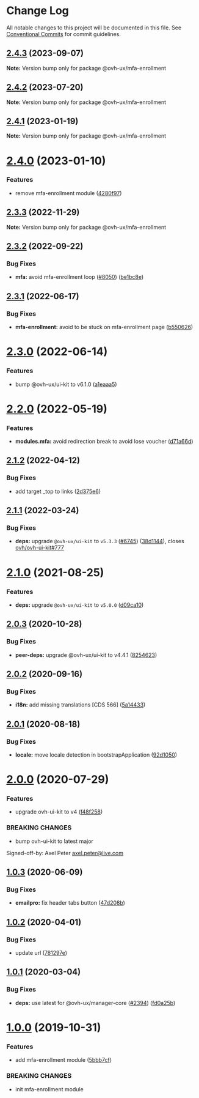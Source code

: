 # Change Log

All notable changes to this project will be documented in this file.
See [Conventional Commits](https://conventionalcommits.org) for commit guidelines.

## [2.4.3](https://github.com/ovh/manager/compare/@ovh-ux/mfa-enrollment@2.4.2...@ovh-ux/mfa-enrollment@2.4.3) (2023-09-07)

**Note:** Version bump only for package @ovh-ux/mfa-enrollment





## [2.4.2](https://github.com/ovh/manager/compare/@ovh-ux/mfa-enrollment@2.4.1...@ovh-ux/mfa-enrollment@2.4.2) (2023-07-20)

**Note:** Version bump only for package @ovh-ux/mfa-enrollment





## [2.4.1](https://github.com/ovh/manager/compare/@ovh-ux/mfa-enrollment@2.4.0...@ovh-ux/mfa-enrollment@2.4.1) (2023-01-19)

**Note:** Version bump only for package @ovh-ux/mfa-enrollment





# [2.4.0](https://github.com/ovh/manager/compare/@ovh-ux/mfa-enrollment@2.3.3...@ovh-ux/mfa-enrollment@2.4.0) (2023-01-10)


### Features

* remove mfa-enrollment module ([4280f97](https://github.com/ovh/manager/commit/4280f978c4937735773eae0787dc14e1b00ec4ab))





## [2.3.3](https://github.com/ovh/manager/compare/@ovh-ux/mfa-enrollment@2.3.2...@ovh-ux/mfa-enrollment@2.3.3) (2022-11-29)

**Note:** Version bump only for package @ovh-ux/mfa-enrollment





## [2.3.2](https://github.com/ovh/manager/compare/@ovh-ux/mfa-enrollment@2.3.1...@ovh-ux/mfa-enrollment@2.3.2) (2022-09-22)


### Bug Fixes

* **mfa:** avoid mfa-enrollment loop ([#8050](https://github.com/ovh/manager/issues/8050)) ([be1bc8e](https://github.com/ovh/manager/commit/be1bc8ed17c6daed4a67f5e1c44a2dcb09bfb738))



## [2.3.1](https://github.com/ovh/manager/compare/@ovh-ux/mfa-enrollment@2.3.0...@ovh-ux/mfa-enrollment@2.3.1) (2022-06-17)


### Bug Fixes

* **mfa-enrollment:** avoid to be stuck on mfa-enrollment page ([b550626](https://github.com/ovh/manager/commit/b550626e996539cd13d378337dba5faf9f729b4d))



# [2.3.0](https://github.com/ovh/manager/compare/@ovh-ux/mfa-enrollment@2.2.0...@ovh-ux/mfa-enrollment@2.3.0) (2022-06-14)


### Features

* bump @ovh-ux/ui-kit to v6.1.0 ([a1eaaa5](https://github.com/ovh/manager/commit/a1eaaa5cb68652d1d600ba02e0d27de557de94e5))



# [2.2.0](https://github.com/ovh/manager/compare/@ovh-ux/mfa-enrollment@2.1.2...@ovh-ux/mfa-enrollment@2.2.0) (2022-05-19)


### Features

* **modules.mfa:** avoid redirection break to avoid lose voucher ([d71a66d](https://github.com/ovh/manager/commit/d71a66d0758ba882f5007eedfb2783d4f76e747d))



## [2.1.2](https://github.com/ovh/manager/compare/@ovh-ux/mfa-enrollment@2.1.1...@ovh-ux/mfa-enrollment@2.1.2) (2022-04-12)


### Bug Fixes

* add target _top to links ([2d375e6](https://github.com/ovh/manager/commit/2d375e6ac23773f6d4f9780aa3fa8df903692adc))



## [2.1.1](https://github.com/ovh/manager/compare/@ovh-ux/mfa-enrollment@2.1.0...@ovh-ux/mfa-enrollment@2.1.1) (2022-03-24)


### Bug Fixes

* **deps:** upgrade `@ovh-ux/ui-kit` to `v5.3.3` ([#6745](https://github.com/ovh/manager/issues/6745)) ([38d1144](https://github.com/ovh/manager/commit/38d11445b3671755758d153a4f4a166c7946705c)), closes [ovh/ovh-ui-kit#777](https://github.com/ovh/ovh-ui-kit/issues/777)



# [2.1.0](https://github.com/ovh/manager/compare/@ovh-ux/mfa-enrollment@2.0.3...@ovh-ux/mfa-enrollment@2.1.0) (2021-08-25)


### Features

* **deps:** upgrade `@ovh-ux/ui-kit` to `v5.0.0` ([d09ca10](https://github.com/ovh/manager/commit/d09ca10f4b7ca629e0b2f1fcb59278ea7f309a9e))



## [2.0.3](https://github.com/ovh/manager/compare/@ovh-ux/mfa-enrollment@2.0.2...@ovh-ux/mfa-enrollment@2.0.3) (2020-10-28)


### Bug Fixes

* **peer-deps:** upgrade @ovh-ux/ui-kit to v4.4.1 ([8254623](https://github.com/ovh/manager/commit/82546237336e185ae7d973a1bb2aabddbb50112e))



## [2.0.2](https://github.com/ovh/manager/compare/@ovh-ux/mfa-enrollment@2.0.1...@ovh-ux/mfa-enrollment@2.0.2) (2020-09-16)


### Bug Fixes

* **i18n:** add missing translations [CDS 566] ([5a14433](https://github.com/ovh/manager/commit/5a144336abf817f31e002ebc8b7f2c8612f940cf))



## [2.0.1](https://github.com/ovh/manager/compare/@ovh-ux/mfa-enrollment@2.0.0...@ovh-ux/mfa-enrollment@2.0.1) (2020-08-18)


### Bug Fixes

* **locale:** move locale detection in bootstrapApplication ([92d1050](https://github.com/ovh/manager/commit/92d1050613a2466ce2447e2c3d322ae81165530a))



# [2.0.0](https://github.com/ovh/manager/compare/@ovh-ux/mfa-enrollment@1.0.3...@ovh-ux/mfa-enrollment@2.0.0) (2020-07-29)


### Features

* upgrade ovh-ui-kit to v4 ([f48f258](https://github.com/ovh/manager/commit/f48f2587c367b06939c452428c5783c2fb1c1b8d))


### BREAKING CHANGES

* bump ovh-ui-kit to latest major

Signed-off-by: Axel Peter <axel.peter@live.com>



## [1.0.3](https://github.com/ovh/manager/compare/@ovh-ux/mfa-enrollment@1.0.2...@ovh-ux/mfa-enrollment@1.0.3) (2020-06-09)


### Bug Fixes

* **emailpro:** fix header tabs button ([47d208b](https://github.com/ovh/manager/commit/47d208b44dcad2fedab44b6771d4da79a80dbfc9))



## [1.0.2](https://github.com/ovh/manager/compare/@ovh-ux/mfa-enrollment@1.0.1...@ovh-ux/mfa-enrollment@1.0.2) (2020-04-01)


### Bug Fixes

* update url ([781297e](https://github.com/ovh/manager/commit/781297e33c4ec45aa49f0cc8074e2e2bc8f3bba6))



## [1.0.1](https://github.com/ovh/manager/compare/@ovh-ux/mfa-enrollment@1.0.0...@ovh-ux/mfa-enrollment@1.0.1) (2020-03-04)


### Bug Fixes

* **deps:** use latest for @ovh-ux/manager-core ([#2394](https://github.com/ovh/manager/issues/2394)) ([fd0a25b](https://github.com/ovh/manager/commit/fd0a25b11bd5119649daf3b1605bb56bf70f3ff9))



# [1.0.0](https://github.com/ovh/manager/compare/@ovh-ux/mfa-enrollment@0.0.0...@ovh-ux/mfa-enrollment@1.0.0) (2019-10-31)


### Features

* add mfa-enrollment module ([5bbb7cf](https://github.com/ovh/manager/commit/5bbb7cf8ae875cc6bda6d9fb664d18c7c6598f0f))


### BREAKING CHANGES

* init mfa-enrollment module

